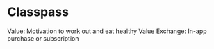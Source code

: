 # Classpass

Value: Motivation to work out and eat healthy
Value Exchange: In-app purchase or subscription